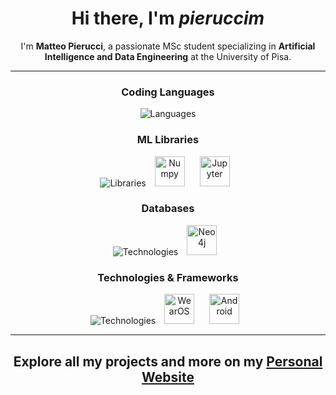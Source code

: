 <!--
**pieruccim/pieruccim** is a ✨ _special_ ✨ repository because its `README.md` (this file) appears on your GitHub profile.

Here are some ideas to get you started:

- 🔭 I’m currently working on ...
- 🌱 I’m currently learning ...
- 👯 I’m looking to collaborate on ...
- 🤔 I’m looking for help with ...
- 💬 Ask me about ...
- 📫 How to reach me: ...
- 😄 Pronouns: ...
- ⚡ Fun fact: ...
-->

<div align="center">
  
# **Hi there, I'm *pieruccim***

</div>

<div align="center">

I'm **Matteo Pierucci**, a passionate MSc student specializing in **Artificial Intelligence and Data Engineering** at the University of Pisa.

</div>
<hr>

<div align="center">

### Coding Languages

![Languages](https://skillicons.dev/icons?i=java,python,c,cpp,html,css,javascript,php&theme=light)

### ML Libraries

![Libraries](https://skillicons.dev/icons?i=pytorch,tensorflow,opencv&theme=light)
<span style="margin: 0px 10px"><img height="48" src="https://encrypted-tbn0.gstatic.com/images?q=tbn:ANd9GcTvtj4KdFU7jmWYeRrQkvVrXutBhv0NQZourbWmG7333Q&s" alt="Numpy" title="Numpy"/></span>
<span style="margin: 0px 10px"><img height="48" src="https://blogs.swarthmore.edu/its/wp-content/uploads/2020/08/jupyter.png" alt="Jupyter" title="Jupyter"/></span>

### Databases

![Technologies](https://skillicons.dev/icons?i=mysql,mongodb&theme=light)
<span style="margin: 0px 10px"><img height="48" src="https://encrypted-tbn0.gstatic.com/images?q=tbn:ANd9GcSmMM3TZIaLrMGsXnY9XIQV-6zo6xSVlMjTXvcVMNlAvjiyWJjV2pjS5Nb_XvuprGAc7Hc&usqp=CAU" alt="Neo4j" title="Neo4j"/></span>

### Technologies & Frameworks

![Technologies](https://skillicons.dev/icons?i=linux,git,github,matlab,laravel,docker&theme=light)
<span style="margin: 0px 10px"><img height="48" src="https://pcwindows.jp.net/wp-content/uploads/2018/12/Wear-OS-by-Google-Smartwatch-was-Android-Wear-PC-Windows-10-8-7.png" alt="WearOS" title="WearOS"/></span>
<span style="margin: 0px 10px"><img height="48" src="https://secure.webtoolhub.com/static/resources/icons/set112/7b4a1b6b.png" alt="Android" title="Android"/></span>


<hr> 

<h2 align="center">

Explore all my projects and more on my [Personal Website](Link)

</h2>
